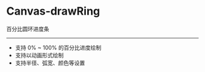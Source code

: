 # Canvas-drawRing

百分比圆环进度条

--------------------------------

* 支持 0% ~ 100% 的百分比进度绘制
* 支持以动画形式绘制
* 支持半径、弧宽、颜色等设置
